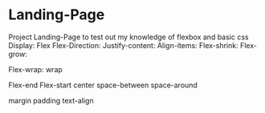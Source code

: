 # Landing-Page
Project Landing-Page to test out my knowledge of flexbox and basic css
Display: Flex 
Flex-Direction:
Justify-content:
Align-items:
Flex-shrink:
Flex-grow:

Flex-wrap: wrap

Flex-end
Flex-start
center
space-between
space-around

margin
padding
text-align

